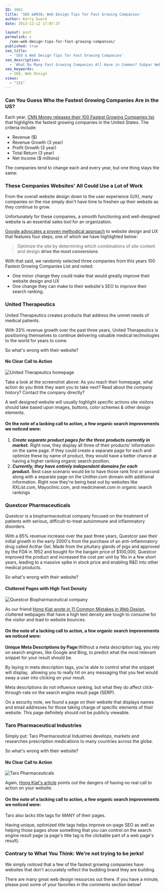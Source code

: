 ```yaml
---
ID: 3961
title: 'SEO &#038; Web Design Tips for Fast Growing Companies'
author: Kerry Guard
date: 2013-12-12 17:07:37

layout: post
permalink: >
  /seo-web-design-tips-for-fast-growing-companies/
published: true
seo_title:
  - 'SEO & Web Design Tips for Fast Growing Companies'
seo_description:
  - 'What Do Many Fast Growing Companies All Have in Common? Subpar Websites! Read Our SEO & Web Design Tips for Fast Growing Companies to Fix This At Your Company.'
seo_keywords:
  - SEO, Web Design
views:
  - "151"
---
```

<h3>Can You Guess Who the Fastest Growing Companies Are in the US?</h3>
<p>Each year, <a href="http://money.cnn.com/magazines/fortune/fastest-growing/" target="_blank">CNN Money releases their 100 Fastest Growing Companies list </a>that highlights the fastest growing companies in the United States. The criteria include:</p>
<ul>
	<li>Revenue ($)</li>
	<li>Revenue Growth (3 year)</li>
	<li>Profit Growth (3 year)</li>
	<li>Total Return (3 year)</li>
	<li>Net Income ($ millions)</li>
</ul>

<p>The companies tend to change each and every year, but one thing stays the same:</p>

<!--more-->

<h3>These Companies Websites' All Could Use a Lot of Work</h3>
<p>From the overall website design down to the user experience (UX), many companies on the rise simply don't have time to freshen up their website as they continue to grow.</p>
<p>Unfortunately for these companies, a smooth functioning and well-designed website is an essential sales tool for an organization.</p>

<p><a href="http://static.googleusercontent.com/media/www.google.com/en/us/enterprise/search/files/Google_MaximizingWebsiteROI.pdf" target="_blank">Google advocates a proven methodical approach</a> to website design and UX that features four steps, one of which we have highlighted below:</p>

<blockquote>Optimize the site by determining which combinations of site content and design <strong>drive the most conversions</strong></blockquote>

<p>With that said, we randomly selected three companies from this years 100 Fastest Growing Companies List and noted:</p>

<ul>
	<li>One minor change they could make that would greatly improve their website design and UX</li>
	<li>One change they can make to their website's SEO to improve their search ranking.</li>
</ul>

<h3>United Therapeutics</h3>

<p>United Therapeutics creates products that address the unmet needs of medical patients.</p>

<p>With 33% revenue growth over the past three years, United Therapeutics is positioning themselves to continue delivering valuable medical technologies to the world for years to come.</p>

<p>So what's wrong with their website?</p>

<h4>No Clear Call to Action</h4>
<img alt="United Therapeutics homepage" src="http://mkgmediagroup.com/wp-content/uploads/2013/12/United-Therapeutics.png" />

<p>Take a look at the screenshot above: As you reach their homepage, what action do you think they want you to take next? Read about the company history? Contact the company directly?</p>

<p>A well designed website will usually highlight specific actions site visitors should take based upon images, buttons, color schemes &amp; other design elements.</p>

<h4>On the note of a lacking call to action, a few organic search improvements we noticed were:</h4>
<ol>
	<li><em><strong>Create separate product pages for the three products currently in market.</strong></em> Right now, they display all three of their products' information on the same page. If they could create a separate page for each and optimize these by name of product, they would have a better chance at having a higher ranking organic search position.</li>
	<li><em><strong>Currently, they have entirely independent domains for each product.</strong></em> Best case scenario would be to have those rank first or second along with a separate page on the Unither.com domain with additional information. Right now they're being beat out by websites like RXList.com, Mayoclinic.com, and medicinenet.com in organic search rankings</li>
</ol>

<h3>Questcor Pharmaceuticals</h3>
<p>Questcor is a biopharmaceutical company focused on the treatment of patients with serious, difficult-to-treat autoimmune and inflammatory disorders.</p>

<p>With a 85% revenue increase over the past three years, Questcor saw their initial growth in the early 2000's from the purchase of an anti-inflammatory drug called Acthar Gel. Made from the pituitary glands of pigs and approved by the FDA in 1952 and bought for the bargain price of $100,000, Questcor improved the product and increased the cost per unit by 16x in a few short years, leading to a massive spike in stock price and enabling R&amp;D into other medical products.</p>

<p>So what's wrong with their website?</p>
<h4>Cluttered Pages with High Text Density</h4>
<img alt="Questcor Biopharmaceutical company" src="http://mkgmediagroup.com/wp-content/uploads/2013/12/Questcor-Biopharmaceutical-company.png"/>

<p>As our friend <a href="http://www.hongkiat.com/blog/11-common-mistakes-blunders-in-web-design/" target="_blank">Hong Kiat wrote in 11 Common Mistakes in Web Design</a>, cluttered webpages that have a high text density are tough to consume for the visitor and lead to website bounces.</p>

<h4>On the note of a lacking call to action, a few organic search improvements we noticed were:</h4>
<p><strong>Unique Meta Descriptions by Page:</strong>Without a meta description tag, you rely on search engines, like Google and Bing, to predict what the most relevant snippet for your result should be.</p>

<p>By laying in meta description tags, you're able to control what the snippet will display,  allowing you to really hit on any messaging that you feel would sway a user into clicking on your result.</p>

<p>Meta descriptions do not influence ranking, but what they do affect click-through-rate on the search engine result page (SERP).</p>

<p>On a security note, we found a page on their website that displays names and email addresses for those taking charge of specific elements of their website. This page definitely should not be publicly viewable.</p>

<h3>Taro Pharmaceutical Industries</h3>

<p>Simply put: Taro Pharmaceutical Industries develops, markets and researches prescription medications to many countries across the globe.</p>

<p>So what's wrong with their website?</p>

<h4>No Clear Call to Action</h4>

<img alt="Taro Pharmaceuticals" src="http://mkgmediagroup.com/wp-content/uploads/2013/12/Taro-Pharmaceuticals.png" />

<p>Again, <a href="http://www.hongkiat.com/blog/11-common-mistakes-blunders-in-web-design/" target="_blank">Hong Kiat's article</a> points out the dangers of having no real call to action on your website.</p>

<h4>On the note of a lacking call to action, a few organic search improvements we noticed were:</h4>

<p>Taro also lacks title tags for MANY of their pages.</p>

<p>Having unique, optimized title tags helps improve on-page SEO as well as helping those pages show something that you can control on the search engine result page (a page's title tag is the clickable part of a web page's result).</p>

<h3>Contrary to What You Think: We're not trying to be jerks!</h3>

<p>We simply noticed that a few of the fastest growing companies have websites that don't accurately reflect the budding brand they are building.</p>

<p>There are many great web design resources out there. If you have a minute, please post some of your favorites in the comments section below!</p>